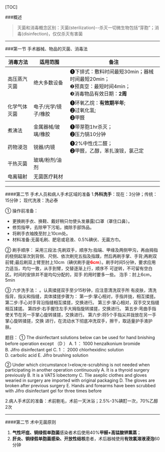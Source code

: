 [TOC]

###概述
>灭菌和消毒概念区别：灭菌(sterilization)--杀灭一切微生物包括“芽胞”；消毒(disinfection)，仅仅杀灭有害菌

***
###第一节 手术器械、物品的灭菌、消毒法

|消毒方法|适用范围|备注|
|--|--|--|
|高压蒸汽灭菌|绝大多数设备|❶下排式：敷料时间最短30min；器械时间最短20min；<br>❷预真空：最短时间4min；<br>❸消毒物品有效日期：**2周**|
|化学气体灭菌|电子/光学/镜子/橡胶|❶环氧乙烷：**有效期半年**;<br>❷过氧化氢;<br>❸甲醛
|煮沸法|金属器械/玻璃/橡胶|❶带芽胞1hr杀灭；<br>❷压力锅10分钟
|药物浸泡|锐器/内镜|❶2%中性戊二醛；<br>❷甲醛，乙醇，苯扎溴铵，氯己定
|干热灭菌|玻璃/粉剂/油剂|
|电离辐射|无菌医疗耗材|

---------
####第二节 手术人员和病人手术区域的准备
1.**外科洗手**：现在：3分钟；传统：15分钟； 现代洗液：洗必泰

① 操作前准备：
- 更换刷手衣、换鞋、戴好稍只勿使头发暴露)口罩（罩住口鼻）。
- 修剪指甲，去除甲下污垢，摘除手部饰品。
-	将刷手衣袖挽至肘上10cm处。
-	材料准备:无菌毛刷、肥皂或皂液、0.5%碘伏、无菌方巾。

② 刷手顺序：
采用三段法:先刷双手，顺序为:指端、甲缘及两侧甲沟，再由拇指的桡侧起渐次到背侧、尺侧、依次刷完五指及指蹼，然后再刷手掌、手背;再刷双前臂;最后刷双上臂至肘上10cm（碘伏刷手是<font color=red>**6cm**</font>）。刷手时间5分钟，要求应用力适当，均匀一致，从手到臂，交替逐渐上行，顺序不 可逆转，不可留有空白区。时间的安排并不是均勾分配的，双手 的用时要多一些。
泡手：肘上6cm，5min

③ 六步洗手法：
。认真揉搓双手至少15秒钟，应注意清洗双手所 有皮肤，清洗指背，指尖和指缝，具体揉搓步骤为：
第一步:掌心相对，手指并拢，相互揉搓。
第二步:手心对手背沿指缝相互揉搓，交换进行。
第三步:掌心相对，双手交叉指缝相互揉搓。
第四步:右手握住左手大拇指旋转揉搓，交换进行。
第五步:弯曲手指使关节在另一手掌心旋转揉搓，交换进行。 
第六步:将5个手指尖并拢放在另一手掌心旋转揉搓，交换 进行，在流动水下彻底冲洗双手，擦干，取适量护手液护肤。

题目：
① The disinfectant solutions below can be used for hand bnishing before operation except （D ）
A. 1 ： 1000 henzalkonium bromide	
B. Jifro disinfectant gel
C. 1 ： 2000 chlorhexidinc solution	
D. carbolic acid
E. Jifro brushing solution

② Under which circumstance l>elow,re-scrubhing is not needed when participating in another operation continuously
A.	It is a thyroid surgery previously
B.	It is a VATS lobectomy
C.	Tlie aseplic clothes and gloves wearied in surgery are imported with original packaging 
D. The gloves are broken after previous surgery
E. Hands and forearms have been scrubbed with Jifro disinfectant gel for three times before

2.病人手术区的准备：术前剔毛，术前一天沐浴；2.5%-3%碘酊一次，70%乙醇2次




--------
####第二节 术中无菌原则

1. **气性坏疽、铜绿假单胞菌**感染者术后使用40%**甲醛+高锰酸钾熏蒸**；
2. **肝炎、铜绿假单胞菌感染、开放性结核**患者，术后器械使用**有效氯溶液浸泡**60分钟